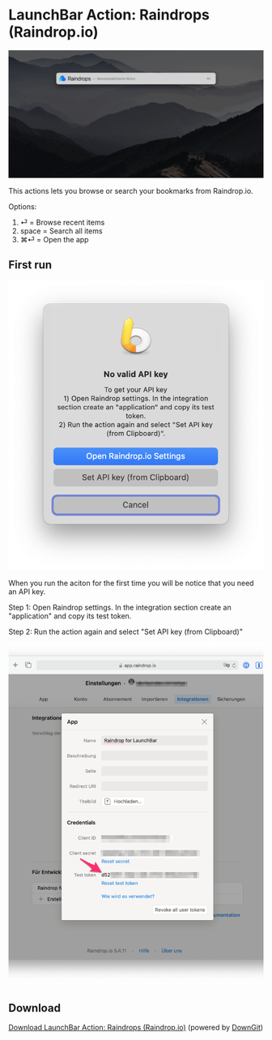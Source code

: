 # LaunchBar Action: Raindrops (Raindrop.io)
 
<img src="rd.gif" width="600"/> 
 
This actions lets you browse or search your bookmarks from Raindrop.io.

Options:

1. ⏎ = Browse recent items
2. space = Search all items
3. ⌘⏎ = Open the app 

## First run
<img src="setapi.png" width="600"/> 

When you run the aciton for the first time you will be notice that you need an API key. 

Step 1: Open Raindrop settings. In the integration section create an "application" and copy its test token. 

Step 2: Run the action again and select "Set API key (from Clipboard)"

<img src="setapi_02.png" width="600"/> 

## Download

[Download LaunchBar Action: Raindrops (Raindrop.io)](https://minhaskamal.github.io/DownGit/#/home?url=https://github.com/Ptujec/LaunchBar/tree/master/Raindrops-Action) (powered by [DownGit](https://github.com/MinhasKamal/DownGit))